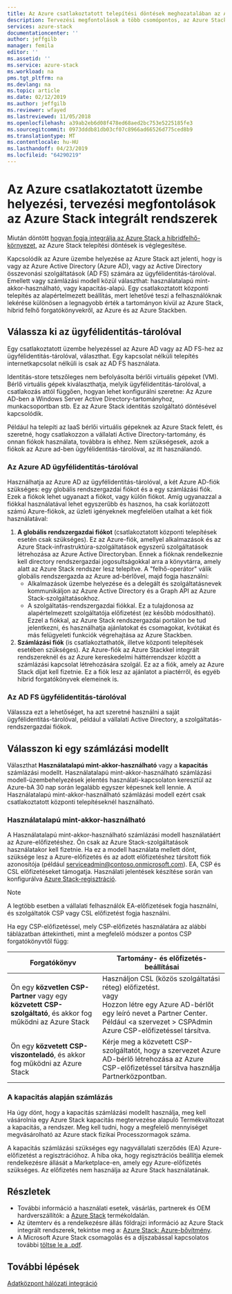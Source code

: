 ```yaml
---
title: Az Azure csatlakoztatott telepítési döntések meghozatalában az Azure Stack integrált rendszerek |} A Microsoft Docs
description: Tervezési megfontolások a több csomópontos, az Azure Stack Azure-kapcsolattal rendelkező központi telepítések központi telepítési határozza meg.
services: azure-stack
documentationcenter: ''
author: jeffgilb
manager: femila
editor: ''
ms.assetid: ''
ms.service: azure-stack
ms.workload: na
pms.tgt_pltfrm: na
ms.devlang: na
ms.topic: article
ms.date: 02/12/2019
ms.author: jeffgilb
ms.reviewer: wfayed
ms.lastreviewed: 11/05/2018
ms.openlocfilehash: a39ab2eb6d08f478ed68aed2bc753e5225185fe3
ms.sourcegitcommit: 0973dddb81db03cf07c8966ad66526d775ced8b9
ms.translationtype: MT
ms.contentlocale: hu-HU
ms.lasthandoff: 04/23/2019
ms.locfileid: "64290219"
---
```

# <a name="azure-connected-deployment-planning-decisions-for-azure-stack-integrated-systems"></a>Az Azure csatlakoztatott üzembe helyezési, tervezési megfontolások az Azure Stack integrált rendszerek
Miután döntött [hogyan fogja integrálja az Azure Stack a hibridfelhő-környezet](azure-stack-connection-models.md), az Azure Stack telepítési döntések is véglegesítése.

Kapcsolódik az Azure üzembe helyezése az Azure Stack azt jelenti, hogy is vagy az Azure Active Directory (Azure AD), vagy az Active Directory összevonási szolgáltatások (AD FS) számára az ügyfélidentitás-tárolóval. Emellett vagy számlázási modell közül választhat: használatalapú mint-akkor-használható, vagy kapacitás-alapú. Egy csatlakoztatott központi telepítés az alapértelmezett beállítás, mert lehetővé teszi a felhasználóknak lekérése különösen a legnagyobb érték a tartományon kívül az Azure Stack, hibrid felhő forgatókönyvekről, az Azure és az Azure Stackben. 

## <a name="choose-an-identity-store"></a>Válassza ki az ügyfélidentitás-tárolóval
Egy csatlakoztatott üzembe helyezéssel az Azure AD vagy az AD FS-hez az ügyfélidentitás-tárolóval, választhat. Egy kapcsolat nélküli telepítés internetkapcsolat nélküli is csak az AD FS használata.

Identitás-store tetszőleges nem befolyásolta bérlői virtuális gépeket (VM). Bérlő virtuális gépek kiválaszthatja, melyik ügyfélidentitás-tárolóval, a csatlakozás attól függően, hogyan lehet konfigurálni szeretne: Az Azure AD-ben a Windows Server Active Directory-tartományhoz, munkacsoportban stb. Ez az Azure Stack identitás szolgáltató döntésével kapcsolódik. 

Például ha telepíti az IaaS bérlői virtuális gépeknek az Azure Stack felett, és szeretné, hogy csatlakozzon a vállalati Active Directory-tartomány, és onnan fiókok használata, továbbra is ehhez. Nem szükségesek, azok a fiókok az Azure ad-ben ügyfélidentitás-tárolóval, az itt használandó.

### <a name="azure-ad-identity-store"></a>Az Azure AD ügyfélidentitás-tárolóval
Használhatja az Azure AD az ügyfélidentitás-tárolóval, a két Azure AD-fiók szükséges: egy globális rendszergazdai fiókot és a egy számlázási fiók. Ezek a fiókok lehet ugyanazt a fiókot, vagy külön fiókot. Amíg ugyanazzal a fiókkal használatával lehet egyszerűbb és hasznos, ha csak korlátozott számú Azure-fiókok, az üzleti igényeknek megfelelően utalhat a két fiók használatával:

1. **A globális rendszergazdai fiókot** (csatlakoztatott központi telepítések esetén csak szükséges). Ez az Azure-fiók, amellyel alkalmazások és az Azure Stack-infrastruktúra-szolgáltatások egyszerű szolgáltatások létrehozása az Azure Active Directoryban. Ennek a fióknak rendelkeznie kell directory rendszergazdai jogosultságokkal arra a könyvtárra, amely alatt az Azure Stack rendszer lesz telepítve. A "felhő-operátor" válik globális rendszergazda az Azure ad-bérlővel, majd fogja használni: 
    - Alkalmazások üzembe helyezése és a delegált és szolgáltatásnevek kommunikáljon az Azure Active Directory és a Graph API az Azure Stack-szolgáltatásokhoz. 
    - A szolgáltatás-rendszergazdai fiókkal. Ez a tulajdonosa az alapértelmezett szolgáltatója előfizetést (ez később módosítható). Ezzel a fiókkal, az Azure Stack rendszergazdai portálon be tud jelentkezni, és használhatja ajánlatokat és csomagokat, kvótákat és más felügyeleti funkciók végrehajtása az Azure Stackben.
2. **Számlázási fiók** (is csatlakoztathatók, illetve központi telepítések esetében szükséges). Az Azure-fiók az Azure Stackkel integrált rendszereknél és az Azure kereskedelmi háttérrendszer között a számlázási kapcsolat létrehozására szolgál. Ez az a fiók, amely az Azure Stack díjat kell fizetnie. Ez a fiók lesz az ajánlatot a piactérről, és egyéb hibrid forgatókönyvek elemeinek is. 

### <a name="ad-fs-identity-store"></a>Az AD FS ügyfélidentitás-tárolóval
Válassza ezt a lehetőséget, ha azt szeretné használni a saját ügyfélidentitás-tárolóval, például a vállalati Active Directory, a szolgáltatás-rendszergazdai fiókok.  

## <a name="choose-a-billing-model"></a>Válasszon ki egy számlázási modellt
Választhat **Használatalapú mint-akkor-használható** vagy a **kapacitás** számlázási modellt. Használatalapú mint-akkor-használható számlázási modell-üzembehelyezések jelentés használati-kapcsolaton keresztül az Azure-bA 30 nap során legalább egyszer képesnek kell lennie. A Használatalapú mint-akkor-használható számlázási modell ezért csak csatlakoztatott központi telepítéseknél használható.  

### <a name="pay-as-you-use"></a>Használatalapú mint-akkor-használható
A Használatalapú mint-akkor-használható számlázási modell használatáért az Azure-előfizetéshez. Ön csak az Azure Stack-szolgáltatások használatakor kell fizetnie. Ha ez a modell használata mellett dönt, szüksége lesz a Azure-előfizetés és az adott előfizetéshez társított fiók azonosítója (például serviceadmin@contoso.onmicrosoft.com). EA, CSP és CSL előfizetéseket támogatja. Használati jelentések készítése során van konfigurálva [Azure Stack-regisztráció](azure-stack-registration.md).

> [!NOTE]
> A legtöbb esetben a vállalati felhasználók EA-előfizetések fogja használni, és szolgáltatók CSP vagy CSL előfizetést fogja használni.

Ha egy CSP-előfizetéssel, mely CSP-előfizetés használatára az alábbi táblázatban áttekintheti, mint a megfelelő módszer a pontos CSP forgatókönyvtől függ:

|Forgatókönyv|Tartomány- és előfizetés-beállításai|
|-----|-----|
|Ön egy **közvetlen CSP-Partner** vagy egy **közvetett CSP-szolgáltató**, és akkor fog működni az Azure Stack|Használjon CSL (közös szolgáltatási réteg) előfizetést.<br>     vagy<br>Hozzon létre egy Azure AD-bérlőt egy leíró nevet a Partner Center. Például &lt;a szervezet > CSPAdmin Azure CSP-előfizetéssel társítva.|
|Ön egy **közvetett CSP-viszonteladó**, és akkor fog működni az Azure Stack|Kérje meg a közvetett CSP-szolgáltatót, hogy a szervezet Azure AD-bérlő létrehozása az Azure CSP-előfizetéssel társítva használja Partnerközpontban.|

### <a name="capacity-based-billing"></a>A kapacitás alapján számlázás
Ha úgy dönt, hogy a kapacitás számlázási modellt használja, meg kell vásárolnia egy Azure Stack kapacitás megtervezése alapuló Termékváltozat a kapacitás, a rendszer. Meg kell tudni, hogy a megfelelő mennyiséget megvásárolható az Azure stack fizikai Processzormagok száma. 

A kapacitás számlázási szükséges egy nagyvállalati szerződés (EA) Azure-előfizetést a regisztrációhoz. A hiba oka, hogy regisztrációs beállítja elemek rendelkezésre állását a Marketplace-en, amely egy Azure-előfizetés szükséges. Az előfizetés nem használja az Azure Stack használatának.

## <a name="learn-more"></a>Részletek
- További információ a használati esetek, vásárlás, partnerek és OEM hardverszállítók: a [Azure Stack](https://azure.microsoft.com/overview/azure-stack/) termékoldalán.
- Az ütemterv és a rendelkezésre állás földrajzi információ az Azure Stack integrált rendszerek, tekintse meg a: [Azure Stack: Azure-bővítmény](https://azure.microsoft.com/resources/azure-stack-an-extension-of-azure/). 
- A Microsoft Azure Stack csomagolás és a díjszabással kapcsolatos további [töltse le a .pdf](https://azure.microsoft.com/mediahandler/files/resourcefiles/5bc3f30c-cd57-4513-989e-056325eb95e1/Azure-Stack-packaging-and-pricing-datasheet.pdf). 

## <a name="next-steps"></a>További lépések
[Adatközpont hálózati integráció](azure-stack-network.md)